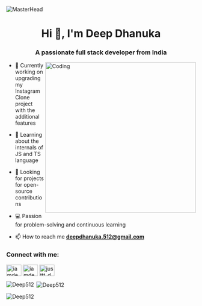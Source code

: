 ![MasterHead](https://user-images.githubusercontent.com/74038190/213910845-af37a709-8995-40d6-be59-724526e3c3d7.gif)
<h1 align="center">Hi 👋, I'm Deep Dhanuka</h1>
<h3 align="center">A passionate full stack developer from India</h3>
<img align="right" alt="Coding" width="400" src="https://miro.medium.com/v2/resize:fit:1400/format:webp/1*yw0TnheAGN-LPneDaTlaxw.gif">

- 🔭 Currently working on upgrading my Instagram Clone project with the additional features

- 🌱 Learning about the internals of JS and TS language

- 🤔 Looking for projects for open-source contributions

- 💻 Passion for problem-solving and continuous learning

- 📫 How to reach me **deepdhanuka.512@gmail.com**

<h3 align="left">Connect with me:</h3>
<p align="left">
<a href="https://twitter.com/iamdeep0512" target="blank"><img align="center" src="https://raw.githubusercontent.com/rahuldkjain/github-profile-readme-generator/master/src/images/icons/Social/twitter.svg" alt="iamdeep0512" height="30" width="40" /></a>
<a href="https://linkedin.com/in/iamdeep0512" target="blank"><img align="center" src="https://raw.githubusercontent.com/rahuldkjain/github-profile-readme-generator/master/src/images/icons/Social/linked-in-alt.svg" alt="iamdeep0512" height="30" width="40" /></a>
<a href="https://instagram.com/justtt_deep" target="blank"><img align="center" src="https://raw.githubusercontent.com/rahuldkjain/github-profile-readme-generator/master/src/images/icons/Social/instagram.svg" alt="justtt_deep" height="30" width="40" /></a>
</p>

<p><img align="left" src="https://github-readme-stats.vercel.app/api/top-langs?username=Deep512&show_icons=true&locale=en&layout=compact&theme=tokyonight" alt="Deep512" /></p>
<p>&nbsp;<img align="center" src="https://github-readme-stats.vercel.app/api?username=Deep512&show_icons=true&locale=en&theme=tokyonight" alt="Deep512" /></p>
<p><img align="center" src="https://github-readme-streak-stats.herokuapp.com/?user=Deep512&theme=tokyonight" alt="Deep512" /></p>
